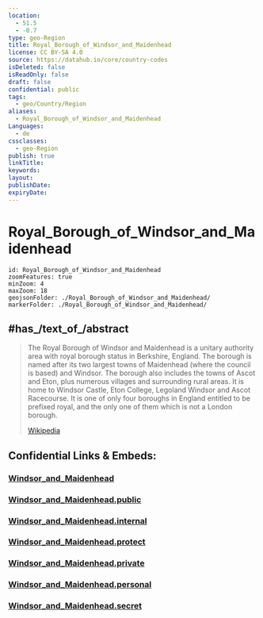 ```yaml
---
location:
  - 51.5
  - -0.7
type: geo-Region
title: Royal_Borough_of_Windsor_and_Maidenhead
license: CC BY-SA 4.0
source: https://datahub.io/core/country-codes
isDeleted: false
isReadOnly: false
draft: false
confidential: public
tags:
  - geo/Country/Region
aliases:
  - Royal_Borough_of_Windsor_and_Maidenhead
Languages:
  - de
cssclasses:
  - geo-Region
publish: true
linkTitle:
keywords:
layout:
publishDate:
expiryDate:
---
```


# Royal_Borough_of_Windsor_and_Maidenhead

```leaflet
id: Royal_Borough_of_Windsor_and_Maidenhead
zoomFeatures: true 
minZoom: 4 
maxZoom: 18
geojsonFolder: ./Royal_Borough_of_Windsor_and_Maidenhead/
markerFolder: ./Royal_Borough_of_Windsor_and_Maidenhead/
```

## #has_/text_of_/abstract 


> The Royal Borough of Windsor and Maidenhead is a unitary authority area with royal borough status in Berkshire, England. The borough is named after its two largest towns of Maidenhead (where the council is based) and Windsor. The borough also includes the towns of Ascot and Eton, plus numerous villages and surrounding rural areas. It is home to Windsor Castle, Eton College, Legoland Windsor and Ascot Racecourse. It is one of only four boroughs in England entitled to be prefixed royal, and the only one of them which is not a London borough.
>
> [Wikipedia](https://en.wikipedia.org/wiki/Royal%20Borough%20of%20Windsor%20and%20Maidenhead)


## Confidential Links & Embeds: 

### [Windsor_and_Maidenhead](/_Standards/Earth/Continent/Europe/Europe~North/UK/England/Regions~England/South_East_England/Berkshire,County/Windsor_and_Maidenhead.md) 

### [Windsor_and_Maidenhead.public](/_public/Earth/Continent/Europe/Europe~North/UK/England/Regions~England/South_East_England/Berkshire,County/Windsor_and_Maidenhead.public.md) 

### [Windsor_and_Maidenhead.internal](/_internal/Earth/Continent/Europe/Europe~North/UK/England/Regions~England/South_East_England/Berkshire,County/Windsor_and_Maidenhead.internal.md) 

### [Windsor_and_Maidenhead.protect](/_protect/Earth/Continent/Europe/Europe~North/UK/England/Regions~England/South_East_England/Berkshire,County/Windsor_and_Maidenhead.protect.md) 

### [Windsor_and_Maidenhead.private](/_private/Earth/Continent/Europe/Europe~North/UK/England/Regions~England/South_East_England/Berkshire,County/Windsor_and_Maidenhead.private.md) 

### [Windsor_and_Maidenhead.personal](/_personal/Earth/Continent/Europe/Europe~North/UK/England/Regions~England/South_East_England/Berkshire,County/Windsor_and_Maidenhead.personal.md) 

### [Windsor_and_Maidenhead.secret](/_secret/Earth/Continent/Europe/Europe~North/UK/England/Regions~England/South_East_England/Berkshire,County/Windsor_and_Maidenhead.secret.md)

